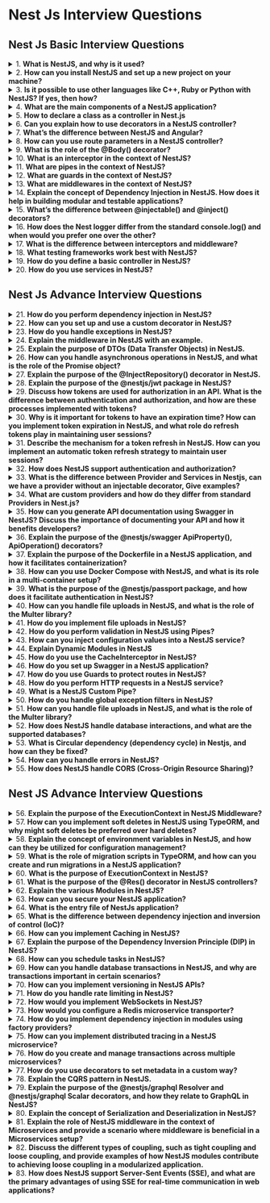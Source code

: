 # Nest Js Interview Questions

## Nest Js Basic Interview Questions

<details>
<summary>
1.  <b> What is NestJS, and why is it used? </b>
</summary>

- **NestJS** is a Node.js framework for building scalable and maintainable server-side applications.
- It uses TypeScript by default and leverages Express.js or Fastify under the hood.
- Its modular structure and dependency injection system make it ideal for creating APIs and microservices.
</details>

<details>
<summary>
2.  <b> How can you install NestJS and set up a new project on your machine? </b>
</summary>

To install NestJS on your machine, you need to have Node.js and npm (Node Package Manager) installed. Once you have those, you can install the NestJS CLI (Command Line Interface) globally on your machine using the following command:

```jsx harmony
  $ npm i -g @nestjs/cli
```

This command installs the NestJS CLI globally, which allows you to use the nest command from anywhere on your machine. With the NestJS CLI, you can create new projects using

```jsx harmony
  $ nest new project-name
```

and after creating a project you can generate NestJS modules, services, etc.

```jsx harmony
 $ nest generate module users
```

running

```jsx harmony
  $ nest g resource users
```

will several files that work together to handle CRUD (Create, Read, Update, Delete) operations for a particular entity, in this case, "users". It will generate: A controller for handling HTTP requests (e.g., users.controller.ts)

A `service` for business logic (e.g., users.service.ts)

A `module` to encapsulate the resource (e.g., users.module.ts)

If you choose to generate a REST API, it will also generate DTO (Data Transfer Object) classes for handling input data (e.g., `create-user.dto.ts, update-user.dto.ts`) If you choose to generate a GraphQL API, it will also generate a resolver (e.g.,` users.resolver.ts`)

</details>

<details>
<summary>
3.  <b> Is it possible to use other languages like C++, Ruby or Python with NestJS? If yes, then how? </b>
</summary>

- Yes, it is possible to use other languages with NestJS. NestJS is language agnostic, meaning that it can work with any language that can compile to JavaScript.
- As for Python, Ruby, or other languages, they can't be used directly with NestJS because NestJS relies on the Node.js runtime, which executes JavaScript. As for Python, Ruby, or other languages, they can't be used directly with NestJS because NestJS relies on the Node.js runtime, which executes JavaScript.
- However, you can certainly build separate services in Python, Ruby, or any other language, and have them communicate with your NestJS application via HTTP, gRPC, or any other communication protocol. This is a common pattern in microservices architecture.
</details>

<details>
<summary>
4.  <b> What are the main components of a NestJS application? </b>
</summary>

**The main contents of the nestjs application inlcude:**

1. **Modules**: Modules are a way of organizing related components into a single block. They provide a way to structure your application.
2. **Controllers**: Controllers are responsible for handling incoming `requests` and returning `responses` to the client.Controllers organize routes and handle HTTP requests that come to those routes.
3. **Services**: services are responsible for business logic and interacting with data sources. They can be injected into controllers or other services, promoting code reusability and separation of concerns.

</details>

<details>
<summary>
5.  <b>How to declare a class as a controller in Nest.js </b>
</summary>

In Nest.js we can declare a class as a controller by using the @Controller() decorator. Here is a basic example.

```jsx harmony
import { Controller, Get } from "@nestjs/common";

@Controller("example")
class ExampleController {
  @Get()
  getHello(): string {
    return "Hello world!";
  }
}
```

In this example the `ExampleController` is a controller class. **@Controller('example')** decorator tells Nest.js that this class is a controller that should handle requests to the `example` route. The **@Get()** decorator on the `getHello` method indicates that this method should handle HTTP GET requests.

</details>

<details>
<summary>
6.  <b>  Can you explain how to use decorators in a NestJS controller?</b>
</summary>

- `decorators` are special functions that are prefixed with an @ symbol and can be attached to classes, methods, or properties. They are used to add metadata, methods, properties, or observe the behavior of the classes, methods, or properties they are attached to.
- NestJS provides several built-in decorators, and you can also create custom decorators.

**examples of built-in decorators in NestJS:**

1. **Class decorators**: like `@Controller()`, `@Module()`, `@Injectable()`, etc. These are used to annotate classes.
2. **Method decorators**: like `@Get()`, `@Post()`, `@Put()`, etc. These are used to annotate methods within controller classes to handle specific routes.
3. **Parameter decorators**: like `@Req()`, `@Res()`, `@Body()`, etc. These are used to annotate parameters within route handling methods.
4. **Property decorators** like `@Inject()`. These are used to annotate properties within classes.
5. Custom decorators. You can create your own decorators to handle common tasks across your application.

For example, below is how `method decorators` are used to handle GET, POST, PUT, DELETE requests respectively.

```jsx harmony
import {
  Controller,
  Get,
  Param,
  Body,
  Post,
  Patch,
  Delete,
} from "@nestjs/common";

@Controller("cats")
export class CatsController {
  @Get()
  findAll(): string {
    return "This action returns all cats";
  }

  @Get(":id")
  findOne(@Param("id") id: number): string {
    return `This action returns a cat with the provided id`;
  }

  @Post()
  create(@Body() body: any): string {
    return `This action returns the body of the cat`;
  }

  @Patch("id")
  update(@Param("id") id: number, @Body() body: any): string {
    return `This action updates the body of the cat`;
  }

  @Delete("id")
  remove(@Param("id") id: number): string {
    return `This action removes a cat`;
  }
}
```

</details>

<details>
<summary>
7.  <b> What’s the difference between NestJS and Angular? </b>
</summary>

**Angular** is a framework for building client-side applications and It provides a way to organize your frontend code using components, modules, services, etc.

while **NestJS** is a framework for building server-side applications. NestJS is built on top of TypeScript and Express, and it aims to provide a more robust and scalable architecture for enterprise-level applications. However It's heavily inspired by Angular and shares similar concepts like modules, decorators, and dependency injection.

</details>

<details>
<summary>
8.  <b> How can you use route parameters in a NestJS controller? </b>
</summary>

Route parameters in a NestJS controller can be accessed using the @Param() decorator in the controller methods.

```jsx harmony

    @Patch('id')
    update(@Param('id') id: number, @Body() body: any ): string {
       return `This action updates the body of the cat`;
    }
```

</details>

<details>
<summary>
9.  <b> What is the role of the @Body() decorator? </b>
</summary>

The `@Body()` decorator in NestJS is used to extract the entire body of the incoming HTTP request. It's commonly used in methods that handle POST and PUT requests where data is sent in the body of the request.

For example, if you have a method in your controller to create a new user, you might use the `@Body()` decorator to get the user data from the request:

```jsx harmony
 @Post()
 create(@Body() createUserDto: CreateUserDto) {
  return this.usersService.create(createUserDto);
 }
```

In this example, createUserDto is an object that contains the data sent in the request body. The @Body() decorator automatically parses the JSON request body and assigns it to the createUserDto parameter.

</details>

<details>
<summary>
10.  <b> What is an interceptor in the context of NestJS? </b>
</summary>

- An `interceptor` is a class annotated with the `@Injectable()` decorator and implements the `NestInterceptor interface`.
- An Interceptor is function that can be used to intercept incoming requests to a NestJS application and perform some sort of manipulation before the request is handled by the route handler. This can be useful for things like logging, authentication and so on.
- An Interceptor has a set of useful capabilities which are inspired by the `Aspect Oriented Programming (AOP) technique`.

Aspect Oriented Programming is a `programming paradigm` that aims to increase `modularity` by allowing the separation of cross-cutting concern.

**Interceptors make it possible to:**

**Binding extra logic before / after method execution**: An Interceptor can execute logic before and after a method is executed. This can be useful for tasks like logging, transforming the result of a method, or handling errors.

**Transforming the result returned from a function**: An Interceptor can transform the response returned from a method. For example, you could use an interceptor to transform all responses to have a specific format.

**Handling errors**: An Interceptor can also handle errors thrown within your application. This can be useful for logging or transforming errors before they're sent to the client. Here is an example of an interceptor that logs the user interactions as shown in the Nestjs document

```jsx harmony
import {
  Injectable,
  NestInterceptor,
  ExecutionContext,
  CallHandler,
} from "@nestjs/common";
import { Observable } from "rxjs";
import { tap } from "rxjs/operators";

@Injectable()
export class LoggingInterceptor implements NestInterceptor {
  intercept(context: ExecutionContext, next: CallHandler): Observable<any> {
    console.log("Before...");

    const now = Date.now();
    return next
      .handle()
      .pipe(tap(() => console.log(`After... ${Date.now() - now}ms`)));
  }
}
```

</details>

<details>
<summary>
11.  <b> What are pipes in the context of NestJS? </b>
</summary>

- Pipes are a feature of NestJS that allows for validation or transformation of data before it is passed to a route handler and can either return the arguments as is, modify them, or throw an exception. A pipe is a class annotated with the `@Injectable()` decorator, which implements the `PipeTransform interface`
- **Validation**: This is the most common use case for pipes. They can be used to validate incoming data to ensure it matches a certain data schema. If the data is invalid, the pipe can throw an exception to prevent the route handler from being executed.
- **Transformation**: Pipes can transform incoming data into a desired format. For example, you might want to automatically convert incoming strings to numbers, or convert an entity's ID into the entity itself. Here's an example of a simple pipe that validates and transforms an incoming string into a number:

```jsx harmony
import {
  PipeTransform,
  Injectable,
  ArgumentMetadata,
  BadRequestException,
} from "@nestjs/common";

@Injectable()
export class ParseIntPipe implements PipeTransform<string, number> {
  transform(value: string, metadata: ArgumentMetadata): number {
    const val = parseInt(value, 10);
    if (isNaN(val)) {
      throw new BadRequestException("Validation failed");
    }
    return val;
  }
}
```

This **ParseIntPipe** is therefore used in this way

```jsx harmony

  @Get()
  async findOne(@Query('id', ParseIntPipe) id: number) {
    return this.usersService.findOne(id);
  }


```

Nest comes with nine pipes available out-of-the-box: **ParseIntPipe**: This pipe transforms an incoming string into an integer. If the string cannot be parsed into an integer, it throws an exception. As shown above.

1. **ValidationPipe**: This pipe validates that the incoming request body matches a specific DTO (Data Transfer Object). If the data is invalid, it throws an exception.

2. **ParseFloatPipe**: Similar to ParseIntPipe, but transforms an incoming string into a float.

3. **ParseBoolPipe**: This pipe transforms an incoming string into a boolean. It accepts 'true' and 'false' as valid boolean strings.

4. **ParseArrayPipe**: This pipe transforms a comma-separated string into an array. It can also validate the items in the array if you provide a validation schema.

5. **ParseUUIDPipe**: This pipe validates that an incoming string is a valid UUID. If the string is not a valid UUID, it throws an exception.

6. **ParseEnumPipe**: This pipe validates that an incoming string is a valid value of a specific TypeScript enum.

7. **DefaultValuePipe**: This pipe provides a default value if the incoming value is undefined or null.

8. **ParseFilePipe**: This pipe is used to handle file uploads or parse file data in some way.

</details>

<details>
<summary>
12.  <b> What are guards in the context of NestJS?</b>
</summary>

Guards are functions that have a single responsibility. They determine whether a given request will be handled by the route handler or not, depending on certain conditions (like permissions, roles, ACLs, etc.) present at run-time. For example, you might use a guard to check if a user is logged in before allowing them to access a route.

A `guard` is a class annotated with the `@Injectable()` decorator, which implements the `CanActivate` interface. This interface should return a boolean or a Promise that resolves to a boolean. If it returns true, the request proceeds to the route handler. If it returns false, the request is denied and the route handler is not executed. Here's an example of a basic guard:

```jsx harmony
import { Injectable, CanActivate, ExecutionContext } from "@nestjs/common";

@Injectable()
export class AuthGuard implements CanActivate {
  canActivate(context: ExecutionContext): boolean | Promise<boolean> {
    const request = context.switchToHttp().getRequest();
    // Add your authentication logic here
    // For example, check if a valid JWT token exists in the request headers
    return true; // or false if the request should be denied
  }
}
```

In this example, AuthGuard allows all requests to proceed. In a real application, you would add your authentication logic in the canActivate method.

</details>

<details>
<summary>
13.  <b>What are middlewares in the context of NestJS? </b>
</summary>

Middleware is a function which is called before the route handler. Middleware functions have access to the `request` and `response` objects, and the `next()` middleware function in the application’s request-response cycle.

The next middleware function is commonly denoted by a variable named `next`. Middlewares can be used for a variety of purposes, such as logging, authentication, and authorization. These functions are used to execute any code, make changes to the request and the response objects, end the request-response cycle, or call the next middleware function in the stack.

**Middlewares can perform the following tasks:**

1. Execute any code.
2. Make changes to the request and the response objects.
3. End the request-response cycle.
4. Call the next middleware function in the stack. If the current middleware function does not end the request-response cycle, it must call next() to pass control to the next middleware function. Otherwise, the request will be left hanging. On how to create a middleware check the Nestjs Documentation
</details>

<details>
<summary>
14.  <b>Explain the concept of Dependency Injection in NestJS. How does it help in building modular and testable applications?</b>
</summary>

Dependency Injection (DI) is a design pattern in which a class receives its dependencies from external sources rather than creating them itself. This pattern is fundamental to the way NestJS is designed. dependency injection involves letting the framework manage the creation and injection of dependencies into the components (controllers, services, and more) as needed.

This is achieved through decorators, providers, and the NestJS IoC (Inversion of Control) container Here is an example:

```jsx harmony
import { Injectable } from "@nestjs/common";

@Injectable()
export class AppService {
  getHello(): string {
    return "Hello World!";
  }
}
```

```jsx harmony


  import { Controller, Get } from '@nestjs/common';
  import { AppService } from './app.service';

  @Controller()
  export class AppController {
    constructor(private appService: AppService) {}

      @Get()
       getHello(): string {
        return this.appService.getHello();
      }
  }

```

In this example, AppService is a provider that is injected into AppController through the constructor. When AppController is created, NestJS automatically creates an instance of AppService and passes it to the constructor.

DI enables us build modular and testable applications in several ways:

**Modularity**: By injecting dependencies, you can easily swap out one implementation for another. This is useful when you want to change the behavior of parts of your application without changing the classes that use them.

**Testability**: DI makes it easy to unit test your classes, as you can inject mock versions of dependencies for testing purposes.

**Separation of Concerns**: Each class focuses on its own behavior, delegating the behavior of its dependencies to the classes that implement those dependencies. This leads to cleaner, more readable code

</details>

<details>
<summary>
15.  <b> What’s the difference between @injectable() and @inject() decorators? </b>
</summary>

**@Injectable()**: This decorator marks a class as a provider that can be managed by the NestJS dependency injection system. It means that NestJS will create an instance of this class and can inject it where it's needed.

It's typically used on services, which can then be injected into controllers or other services.

```jsx harmony
@Injectable()
export class CatsService {
  // ...
}
```

**@Inject()**:This decorator is used inside a class to inject a dependency. It's used in the constructor of a class to specify a dependency that should be injected.

If you're injecting a class provider, you don't need to use @Inject() because TypeScript's reflection system can infer the type. But if you're injecting a non-class provider (like a value or a factory), or if you're working in JavaScript, you need to use @Inject() to tell NestJS what to inject.

```jsx harmony
  export class CatsController {
    constructor(@Inject('CatsService') private catsService: CatsService) {}
  }

```

</details>

<details>
<summary>
16.  <b>  How does the Nest logger differ from the standard console.log() and when would you prefer one over the other?</b>
</summary>

The `NestJS Logger` provides additional features compared to `console.log()`. It includes context information, supports log levels such as (`log, fatal, error,warn, debug`, and `verbose`), and can be customized.

Use `console.log()` for quick debugging or simple logging needs.

Use NestJS Logger when you need more control over your logs, such as in larger or production applications. It helps in filtering logs based on levels and provides context, making it easier to trace the source of the log.

On how the Nest logger is implemented checkout Nestjs Documentation

</details>

<details>
<summary>
17.  <b> What is the difference between interceptors and middleware? </b>
</summary>

In NestJS, both **interceptors** and **middleware** can be used to add extra logic before or after HTTP requests. However, they have some key differences:

**Interceptors**: have a more comprehensive scope than middleware. They can be used with both HTTP requests and other types of transport like WebSockets and microservices.

Interceptors can also manipulate the response sent back to the client, for example by transforming the response object, adding extra headers, or changing the status code. They can also be used to implement performance tracking, logging, caching, etc.

**Middleware**: in NestJS is similar to Express middleware. It's specific to the HTTP request-response cycle and can't be used with other types of transport. Middleware functions have access to the request and response objects, and they can end the request-response cycle or call the next middleware function in the stack.

They are useful for tasks like logging, error handling, or validating request data.

In general, if you're working with HTTP requests and you need to add logic that doesn't modify the response sent to the client, middleware can be a good choice. If you need to add logic that applies to other types of transport such as WebSockets and microservices, or if you need to modify the response, use an interceptor.

</details>

<details>
<summary>
18.  <b> What testing frameworks work best with NestJS?</b>
</summary>

NestJS is a Node.js framework, so any testing framework that works with Node.js will work with NestJS. Some popular options include `Jest`, `Mocha`, and `Jasmine`. NestJS is built with testing in mind and it comes with its own testing module called `@nestjs/testing`. This module provides utilities for testing, such as a testing module and HTTP testing utilities.

</details>

<details>
<summary>
19.  <b>How do you define a basic controller in NestJS? </b>
</summary>

A controller handles incoming requests and responses. Here’s an example:

```jsx harmony
import { Controller, Get } from "@nestjs/common";

@Controller("users")
export class UserController {
  @Get()
  findAll() {
    return "This action returns all users";
  }
}
```

</details>

<details>
<summary>
20.  <b> How do you use services in NestJS?</b>
</summary>

Services are used to handle business logic and are injected into controllers

```jsx harmony
import { Injectable } from "@nestjs/common";

@Injectable()
export class UserService {
  getUsers() {
    return [{ name: "John Doe", age: 30 }];
  }
}
```

</details>

## Nest Js Advance Interview Questions

<details>
<summary>
21.  <b> How do you perform dependency injection in NestJS?</b>
</summary>

Dependency injection is achieved using the `@Injectable()` decorator. Inject services in controllers by adding them to the constructor.

```jsx harmony

import { Controller, Get } from '@nestjs/common';
import { UserService } from './user.service';

@Controller('users')
export class UserController {
  constructor(private readonly userService: UserService) {}

  @Get()
  getAllUsers() {
    return this.userService.getUsers();
  }
}

```

</details>

<details>
<summary>
22.  <b>How can you set up and use a custom decorator in NestJS? </b>
</summary>

Custom decorators are helpful to simplify code. Here’s an example of a custom decorator that retrieves the user from the request.

```jsx harmony
import { createParamDecorator, ExecutionContext } from '@nestjs/common';

export const GetUser = createParamDecorator(
  (data: unknown, ctx: ExecutionContext) => {
    const request = ctx.switchToHttp().getRequest();
    return request.user;
  },
);

// Usage in a controller
@Get()
getProfile(@GetUser() user) {
  return user;
}

```

</details>

<details>
<summary>
23.  <b> How do you handle exceptions in NestJS?</b>
</summary>

Use the `@Catch()` decorator to create a custom exception filter

```jsx harmony
import {
  ExceptionFilter,
  Catch,
  ArgumentsHost,
  HttpException,
} from "@nestjs/common";

@Catch(HttpException)
export class HttpErrorFilter implements ExceptionFilter {
  catch(exception: HttpException, host: ArgumentsHost) {
    const ctx = host.switchToHttp();
    const response = ctx.getResponse();
    const status = exception.getStatus();

    response.status(status).json({
      statusCode: status,
      message: exception.message,
    });
  }
}
```

</details>

<details>
<summary>
24.  <b> Explain the middleware in NestJS with an example.</b>
</summary>

Middleware functions are called before the route handlers. Here’s an example of a logging middleware.

```jsx harmony
import { Injectable, NestMiddleware } from "@nestjs/common";
import { Request, Response, NextFunction } from "express";

@Injectable()
export class LoggerMiddleware implements NestMiddleware {
  use(req: Request, res: Response, next: NextFunction) {
    console.log(`Request...`);
    next();
  }
}
```

</details>

<details>
<summary>
25.  <b> Explain the purpose of DTOs (Data Transfer Objects) in NestJS. </b>
</summary>

DTOs are used to define the structure of data exchanged between different layers of an application. They define the shape of data for a specific operation, such as creating, updating, or returning data.

DTOs serve several purposes which include:

1. **Validation**: With the `class-validator` package, you can add validation rules to the fields in your DTOs. NestJS can automatically validate incoming requests against these rules and return an error if the request is invalid.
2. **Documentation**: DTOs provide a clear model of what the data should look like. This can be helpful for other developers, and for tools like Swagger to automatically generate API documentation.
3. **Type Safety**: DTOs provide type safety in TypeScript, which can help catch errors at compile time.

```jsx harmony
import { IsString, IsInt } from "class-validator";

export class CreateCatDto {
  @IsString()
  name: string;

  @IsInt()
  age: number;

  @IsString()
  breed: string;
}
```

In the above example, CreateCatDto is a DTO that represents the data needed to create a cat. It expects a name and breed of type string, and an age of type number. The @IsString() and @IsInt() decorators are used to apply validation rules.

</details>

<details>
<summary>
26.  <b>How can you handle asynchronous operations in NestJS, and what is the role of the Promise object? </b>
</summary>

NestJS supports asynchronous operations through the use of the `async` and `await` keywords. When a function returns a Promise, it can be awaited, allowing non-blocking execution. The Promise object represents a value that may be available now, or in the future, or never.

```jsx harmony
import { Injectable } from "@nestjs/common";

@Injectable()
export class AppService {
  async getHello(): Promise<string> {
    const result = await someAsyncOperation();
    return `Hello ${result}`;
  }
}
```

In this example, `getHello()` is an asynchronous method that returns a Promise. The await keyword is used to pause the execution of the function until someAsyncOperation() completes and the Promise is resolved.

Promises are useful for handling single asynchronous operations. If you need to handle a stream of asynchronous values, you might want to use Observables instead, which are provided by the RxJS library and are also integrated into NestJS.

</details>

<details>
<summary>
27.  <b>Explain the purpose of the @InjectRepository() decorator in NestJS. </b>
</summary>

The @InjectRepository() decorator in NestJS is used to inject a repository instance into a service or controller. It is commonly used with TypeORM for database interaction, allowing the injection of repositories for specific entities.

A repository in TypeORM is a way to manage entities: it provides methods to insert, update, remove, and load entities. By injecting a repository, you can use these methods in your service or controller.

Here is an example:

```jsx harmony
  import { Injectable } from '@nestjs/common';
  import { InjectRepository } from '@nestjs/typeorm';
  import { Repository } from 'typeorm';
  import { User } from './user.entity';

  @Injectable()
  export class UserService {
    constructor(
      @InjectRepository(User)
      private usersRepository: Repository<User>,
    ) {}

    findAll(): Promise<User[]> {
      return this.usersRepository.find();
    }
  }
```

In the above example @InjectRepository(User) is used to inject a repository for the User entity. This repository is then used in the findAll method to load all users.

</details>

<details>
<summary>
28.  <b> Explain the purpose of the @nestjs/jwt package in NestJS?</b>
</summary>

The `@nestjs/jwt` package is a NestJS module that provides functionality around JSON Web Tokens (JWTs). JWTs are a popular method for handling authentication and authorization in web applications.

It includes decorators like `@AuthGuard('jwt')` to protect routes with JWT-based authentication and supports the generation and verification of JWTs.

Here are some of the things you can do with the @nestjs/jwt package:

`Generate JWTs`: You can create a new JWT with specific payloads and sign it with a secret key.

`Verify JWTs`: You can verify a received JWT to ensure it's valid and hasn't been tampered with.

`Decode JWTs`: You can decode a JWT to access the payload information.

The `@nestjs/jwt` package is often used in combination with the `@nestjs/passport package`, which provides a way to handle authentication in a flexible, modular way. Together, these packages can be used to implement JWT authentication strategy.

</details>

<details>
<summary>
29.  <b> Discuss how tokens are used for authorization in an API. What is the difference between authentication and authorization, and how are these processes implemented with tokens? </b>
</summary>

Tokens, such as JWTs (JSON Web Tokens), are used for authorization in APIs to ensure that a user has permission to access certain resources or perform certain actions.

**Authentication** is the process of verifying the identity of a user. When a user logs in with their credentials, the server verifies these credentials and if they are valid, the server generates a token. This token often contains information about the user and is sent back to the client.

**Authorization** on the other hand, is the process of verifying what a user has access to. Once a user is authenticated and their token is sent with each request, the server can verify the token and check if the user has the necessary permissions to perform the requested action.

**Here's a basic process:**

1. User sends their credentials (like username and password) to the server.
2. Server verifies the credentials. If they're valid, the server generates a token and sends it back to the client.
3. In subsequent requests, the client sends this token in the header of the request.
4. The server verifies the token and checks the user's permissions. If the user has the necessary permissions, the server processes the request.

In this way, tokens serve as proof of authentication and can carry information about user's permissions for authorization. They provide a stateless, scalable solution for securing APIs.

</details>

<details>
<summary>
30.  <b> Why is it important for tokens to have an expiration time? How can you implement token expiration in NestJS, and what role do refresh tokens play in maintaining user sessions?</b>
</summary>

Tokens having an expiration time is important for security reasons. If a token is stolen or leaked, it can be used to gain unauthorized access to the system. By setting an expiration time, you limit the time window in which a stolen token can be used.

In NestJS, you can set the expiration time of a JWT when you sign it using the JwtService. Here's an example:

```jsx harmony
this.jwtService.sign(payload, { expiresIn: "60s" });
```

In this example, the token will expire 60 seconds after it's issued.

However, having tokens expire can be inconvenient for the user, as they would have to log in again every time their token expires. This is where `refresh tokens` come in.

</details>

<details>
<summary>
31.  <b> Describe the mechanism for a token refresh in NestJS. How can you implement an automatic token refresh strategy to maintain user sessions? </b>
</summary>

In NestJS, a `token refresh strategy` involves issuing a refresh token when a user logs in.

A refresh token is a special kind of token that can be used to obtain a new access token when the current one expires. When the user logs in, along with the access token, a refresh token is also generated and sent to the client.

When the access token expires, the client sends the refresh token to the server, the server verifies the refresh token and issues a new access token.

This allows the user to stay authenticated without having to log in again, while still limiting the potential damage of a stolen access token.

Refresh tokens usually have a longer expiration time than access tokens, and they can be revoked by the server if needed, for example, in case of a logout.

**Here is how you can implement a token refresh strategy:**

1. **Issue a Refresh Token**: When a user logs in, along with the access token, issue a refresh token. This can be done similarly to how you issue an access token, but typically with a longer expiration time.

2. **Store the Refresh Token**: Store the refresh token in your database associated with the user. This allows you to invalidate the refresh token when necessary, such as when the user logs out.

3. **Create a Refresh Endpoint**: Create an endpoint in your application that accepts a refresh token and returns a new access token. In this endpoint, you should verify the refresh token, check that it hasn't been invalidated, and then issue a new access token.

4. **Use the Refresh Token**: On the client side, when you receive a 401 Unauthorized response, it means the access token has expired. In this case, send a request to the refresh endpoint with the refresh token to get a new access token. Replace the old access token with the new one in your client's storage.
</details>

<details>
<summary>
32.  <b>How does NestJS support authentication and authorization? </b>
</summary>
Nest supports authentication and authorization through various ways:

1. **Passport.js Integration**: NestJS integrates smoothly with Passport.js, a popular authentication middleware for Node.js. Passport supports a variety of authentication strategies, such as OAuth, JWT, and local (username and password).

2. **JWT Module**: NestJS provides a JWT module (@nestjs/jwt) for generating and validating JSON Web Tokens, which are commonly used for stateless, server-side authentication.

3. **Guards**: In NestJS, guards are classes that control whether a given request is allowed to proceed to the route handler. They're often used to implement authorization checks.

4. **Decorators**: Custom decorators can be used to provide metadata about routes, such as required roles for accessing a route.

5. **Interceptors**: Interceptors can be used to bind user data to the request based on the provided token.

```jsx harmony
  import { Controller, UseGuards, Post, Request } from '@nestjs/common';
  import { AuthService } from './auth/auth.service';
  import { LocalAuthGuard } from './auth/local-auth.guard';

  @Controller('auth')
  export class AuthController {
    constructor(private authService: AuthService) {}

    @UseGuards(LocalAuthGuard)
    @Post('login')
    async login(@Request() req) {
      return this.authService.login(req.user);
    }
  }
```

In this example, the LocalAuthGuard is a custom guard that uses Passport's local strategy to validate the user's username and password. The login() method then generates a JWT for the authenticated user using the AuthService.

</details>

<details>
<summary>
33.  <b>  What is the difference between Provider and Services in Nestjs, can we have a provider without an injectable decorator, Give examples?</b>
</summary>

A **provider** is a more general concept, while a **service** is a specific type of provider. Providers are a fundamental concept in NestJS system of dependency injection. They can be used to inject not only services, but also values, factories, and more.

A `service` is a class annotated with `@Injectable()` decorator, typically used to handle complex business logic or to provide access to shared data. Here's an example:

```jsx harmony
import { Injectable } from "@nestjs/common";

@Injectable()
export class CatsService {
  // ...
}
```

However, a provider doesn't necessarily need to be a service. It can be any value that should be available for injection. For example, you can provide a simple string:

```jsx harmony


    {
      provide: 'HelloMessage',
      useValue: 'Hello, World!',
    }

```

In this case, `HelloMessage` is a token that can be used to inject the string `Hello, World!`.

While services are typically decorated with `@Injectable()`, other types of providers don't need this decorator. The `@Injectable()` decorator is needed when a class has its own dependencies that need to be injected. If the provider doesn't have any dependencies, like in the string example above, you don't need @Injectable().

</details>

<details>
<summary>
34.  <b>What are custom providers and how do they differ from standard Providers in Nest.js? </b>
</summary>

`Providers` are essential in NestJS as they form the backbone of the dependency injection system. Their primary role is to create and manage instances of classes that can be injected into different components, promoting modularity and testability. By using providers, NestJS ensures a robust and organized approach to handling dependencies.

A standard provider in NestJS is typically a class decorated with `@Injectable()`. This class can have dependencies, which are injected through the constructor.

**Here's an example:**

```jsx harmony
   import { Injectable } from '@nestjs/common';

   @Injectable()
   export class CatsService {
     constructor(private readonly catsRepository: CatsRepository) {}
   }
```

In this case, CatsService is a standard provider that can be injected into other classes, and it has a dependency on CatsRepository. But not all providers are services.

A custom provider is a more flexible way to provide values for injection,it can also be a simple value or a factory function. And these types of providers don't need the @Injectable() decorator. For example, you can have a provider that always provides the number 42:

```jsx harmony

 {
   provide: 'MagicNumber',
   useValue: 42,
 }

```

In this case, `MagicNumber` is a token that you can use to get the number `42`.

`Custom providers` are a way to create providers that aren't just services. They can be values, factory functions, or async factory functions. They give you more flexibility in how you create the things that your app needs.

</details>

<details>
<summary>
35.  <b> How can you generate API documentation using Swagger in NestJS? Discuss the importance of documenting your API and how it benefits developers? </b>
</summary>

Generating API documentation in NestJS can be done using the `@nestjs/swagger` package. This package provides decorators and a `SwaggerModule` to easily create Swagger documentation.

**Here is a basic setup:**

1. Start by installing the required dependency.
2. `npm install --save @nestjs/swagger`

```jsx harmony
import { NestFactory } from "@nestjs/core";
import { SwaggerModule, DocumentBuilder } from "@nestjs/swagger";
import { AppModule } from "./app.module";

async function bootstrap() {
  const app = await NestFactory.create(AppModule);

  const config = new DocumentBuilder()
    .setTitle("Cats example")
    .setDescription("The cats API description")
    .setVersion("1.0")
    .addTag("cats")
    .build();
  const document = SwaggerModule.createDocument(app, config);
  SwaggerModule.setup("api", app, document);

  await app.listen(3000);
}
bootstrap();
```

In the above example, `SwaggerModule.createDocument(app, config)` generates the Swagger JSON. `SwaggerModule.setup('api', app, document)` serves the Swagger UI at the specified path ('api' in this case).

**Documenting your API is important for several reasons:**

1. **Ease of Use**: It helps other developers understand how to use your API. They can see the available endpoints, the expected request format, and the response format.

2. **Testing**: Tools like Swagger UI allow developers to test the API directly from the browser.

3. **Maintenance**: It helps maintain the API. When changes are made, the documentation serves as a reference to ensure the API's behavior remains consistent.

4. **Onboarding**: It speeds up the process of onboarding new developers. They can quickly understand the API's functionality without needing to dig into the codebase.

</details>

<details>
<summary>
36.  <b>Explain the purpose of the @nestjs/swagger ApiProperty(), ApiOperation() decorators? </b>
</summary>

The `@nestjs/swagger` package provides several decorators to help with creating Swagger documentation for your API. Two of these decorators are `@ApiProperty()` and `@ApiOperation()`.

1. **@ApiProperty()**: This decorator is used within DTO (Data Transfer Object) classes to provide metadata for properties. This metadata is used to generate the Swagger documentation for the model that the API expects in the request body or returns in the response.

```jsx harmony
import { ApiProperty } from "@nestjs/swagger";

export class CreateUserDto {
  @ApiProperty({
    description: "The id of the user.",
    minimum: 1,
    example: 42,
  })
  id: number;

  @ApiProperty({ description: "The name of the user.", example: "Thomas" })
  username: string;
}
```

The **@ApiProperty** is used to indicate that id and name are properties of the CreateUserDto

2. **@ApiOperation()**: This decorator is used within controller methods to provide metadata for operations (API endpoints). This metadata is used to generate the Swagger documentation for the operation. It allows developers to provide additional information such as operation summary, description, and custom tags, enhancing the generated Swagger documentation.

Below is an example:

```jsx harmony
import { ApiOperation } from "@nestjs/swagger";

@Controller("users")
export class UsersController {
  @Post()
  @ApiOperation({ summary: "Create user" })
  create(@Body() createUserDto: CreateUserDto) {
    // ...
  }
}
```

**@ApiOperation()** is used to provide a summary for the create operation. This summary will be displayed in the Swagger UI.

There are more decorators that are used to display error messages to the user such as `@ApiNotFoundResponse`,`@ApiBadRequestResponse`, `@ApiInternalServerErrorResponse` and many more. While decorators that display success messages include `@ApiOkResponse`, `@ApiCreatedResponse` etc.

</details>

<details>
<summary>
37.  <b> Explain the purpose of the Dockerfile in a NestJS application, and how it facilitates containerization? </b>
</summary>

A **Dockerfile** is a text document that contains all the commands a user could call on the command line to assemble an image. In the context of a NestJS application, a Dockerfile is used to create a Docker image of the application.

A **Docker image** is a lightweight, standalone, executable package of software that includes everything needed to run an application. It includes code, runtime, system tools, system libraries, and settings.

This image can be run consistently on any machine that has Docker installed, regardless of the underlying operating system.

**Here is an example of a Dockerfile for Nest application:**

```jsx harmony
   // Start from a base image
   FROM node:14-alpine // or node:latest to use the latest version of node

   // Set the working directory
   WORKDIR /usr/src/app

   //Install dependencies
   COPY package*.json ./
   RUN npm install

   // Copy source code
   COPY . .

   // Expose the application on port 3000
   EXPOSE 3000

   // Start the application
   CMD ["npm", "run", "start"]
```

**This Dockerfile does the following:**

Starts from a base image with Node.js installed (node:14-alpine).

Sets the working directory in the container to /usr/src/app.

Copies package.json and package-lock.json (if available) to the working directory.

Installs the dependencies using npm install.

Copies the rest of the source code to the working directory.

Exposes port 3000, which the application uses.

Defines the command to start the application (npm run start).

Note: The benefit of this is that it encloses the application and its environment into a single runnable entity `(a container)`. This ensures that the application runs the same way, regardless of where it's deployed, providing consistency and reliability across different deployment environments.

</details>

<details>
<summary>
38.  <b> How can you use Docker Compose with NestJS, and what is its role in a multi-container setup? </b>
</summary>

**Docker Compose** Docker Compose is a tool for defining and running multi-container applications. Compose simplifies the control of your entire application stack, making it easy to manage services, networks, and volumes in a single, comprehensible YAML configuration file. Then, with a single command, you create and start all the services from your configuration file.

Here's a basic example of a `docker-compose.yml` file for a NestJS application with a PostgreSQL database:

```jsx harmony
 version: '3'
  services:
    app:
      build: .
      ports:
        - 3000:3000
      depends_on:
        - db
    db:
      image: postgres:13-alpine
      environment:
        POSTGRES_USER: user
        POSTGRES_PASSWORD: password
        POSTGRES_DB: dbname
```

In this example, there are two services: `app` and `db`. The app service is built using the Dockerfile in the current directory, and it exposes port 3000. The db service uses the `postgres:13-alpine` image and sets some environment variables to configure the database.

The depends_on option is used to express dependency between services, which has two effects:

`db` will be started before `app`. Docker Compose will wait until db is "ready" before starting app. To start the application with Docker Compose, you would use the command `docker-compose up`.

The benefit of using Docker Compose is that it simplifies the management of multi-container applications. You can start, stop, and rebuild services with a single command, and it ensures that your application's services are started in the correct order.

</details>

<details>
<summary>
39.  <b> What is the purpose of the @nestjs/passport package, and how does it facilitate authentication in NestJS? </b>
</summary>

`@nestjs/passport` is a popular node.js authentication library. The main purpose is to facilitate authentication in a NestJS application. It does this by providing a way to implement different authentication strategies (like local, JWT, OAuth, etc.) in a consistent and modular way. It provides a set of tools that make it easier to implement authentication in a NestJS application using Passport.js.

Here is a basic example of how you might use `@nestjs/passport`

```jsx harmony
import { Injectable } from "@nestjs/common";
import { AuthGuard } from "@nestjs/passport";

@Injectable()
export class JwtAuthGuard extends AuthGuard("jwt") {}
```

</details>

<details>
<summary>
40.  <b> How can you handle file uploads in NestJS, and what is the role of the Multer library?</b>
</summary>

NestJS offers convenient ways to handle file uploads, and one common approach is using the multer middleware. Additionally, the framework provides the @UploadedFile decorator, which simplifies the process of accessing and processing uploaded files in NestJS controllers. These tools collectively offer a flexible and efficient solution for managing file uploads in NestJS applications.

By using the @UseInterceptors() decorator with FileInterceptor or FilesInterceptor, you can handle single or multiple file uploads in your application.

</details>

<details>
<summary>
41.  <b> How do you implement file uploads in NestJS? </b>
</summary>

Use the @nestjs/platform-express package and FileInterceptor decorator

```jsx harmony
import {
  Controller,
  Post,
  UploadedFile,
  UseInterceptors,
} from "@nestjs/common";
import { FileInterceptor } from "@nestjs/platform-express";

@Controller("upload")
export class UploadController {
  @Post("file")
  @UseInterceptors(FileInterceptor("file"))
  uploadFile(@UploadedFile() file: Express.Multer.File) {
    console.log(file);
  }
}
```

</details>

<details>
<summary>
42.  <b> How do you perform validation in NestJS using Pipes? </b>
</summary>

Use class-validator and class-transformer with `ValidationPipe`

```jsx harmony
import { IsString, IsInt, Min } from 'class-validator';

export class CreateUserDto {
  @IsString()
  name: string;

  @IsInt()
  @Min(1)
  age: number;
}

@Post()
create(@Body(new ValidationPipe()) createUserDto: CreateUserDto) {
  return this.userService.create(createUserDto);
}

```

</details>

<details>
<summary>
43.  <b> How can you inject configuration values into a NestJS service? </b>
</summary>

Use `@nestjs/config` to manage configurations

```jsx harmony
import { ConfigService } from '@nestjs/config';

@Injectable()
export class AppService {
  constructor(private configService: ConfigService) {}

  getDatabaseHost(): string {
    return this.configService.get<string>('DATABASE_HOST');
  }
}

```

</details>

<details>
<summary>
44.  <b>  Explain Dynamic Modules in NestJS</b>
</summary>

Dynamic modules allow customization of a module’s imports and providers at runtime.

```jsx harmony
import { Module, DynamicModule } from "@nestjs/common";

@Module({})
export class DynamicAppModule {
  static forRoot(apiKey: string): DynamicModule {
    return {
      module: DynamicAppModule,
      providers: [{ provide: "API_KEY", useValue: apiKey }],
      exports: ["API_KEY"],
    };
  }
}
```

</details>

<details>
<summary>
45.  <b>  How do you use the CacheInterceptor in NestJS?</b>
</summary>

The CacheInterceptor caches HTTP responses

```jsx harmony
import {
  CacheInterceptor,
  Controller,
  Get,
  UseInterceptors,
} from "@nestjs/common";

@Controller("data")
@UseInterceptors(CacheInterceptor)
export class DataController {
  @Get()
  getData() {
    return { data: "cached data" };
  }
}
```

</details>

<details>
<summary>
46.  <b> How do you set up Swagger in a NestJS application? </b>
</summary>

Swagger can be set up with @nestjs/swagger

```jsx harmony
import { SwaggerModule, DocumentBuilder } from "@nestjs/swagger";

const config = new DocumentBuilder()
  .setTitle("API")
  .setDescription("API description")
  .setVersion("1.0")
  .build();
const document = SwaggerModule.createDocument(app, config);
SwaggerModule.setup("api", app, document);
```

</details>

<details>
<summary>
47.  <b> How do you use Guards to protect routes in NestJS? </b>
</summary>

Implement guards using the @Injectable decorator and the CanActivate interface.

```jsx harmony
import { Injectable, CanActivate, ExecutionContext } from "@nestjs/common";

@Injectable()
export class AuthGuard implements CanActivate {
  canActivate(context: ExecutionContext): boolean {
    const request = context.switchToHttp().getRequest();
    return request.headers.authorization === "valid-token";
  }
}
```

</details>

<details>
<summary>
48.  <b> How do you perform HTTP requests in a NestJS service? </b>
</summary>

Use the HttpService from @nestjs/axios

```jsx harmony
import { Injectable, HttpService } from '@nestjs/common';

@Injectable()
export class ApiService {
  constructor(private httpService: HttpService) {}

  fetchData() {
    return this.httpService.get('https://api.example.com/data').toPromise();
  }
}

```

</details>

<details>
<summary>
49.  <b> What is a NestJS Custom Pipe? </b>
</summary>

Custom pipes transform or validate data before it’s handled by the route

```jsx harmony
import { PipeTransform, Injectable, ArgumentMetadata } from "@nestjs/common";

@Injectable()
export class ParseIntPipe implements PipeTransform<string, number> {
  transform(value: string, metadata: ArgumentMetadata): number {
    const val = parseInt(value, 10);
    if (isNaN(val)) {
      throw new BadRequestException("Validation failed");
    }
    return val;
  }
}
```

</details>

<details>
<summary>
50.  <b> How do you handle global exception filters in NestJS? </b>
</summary>

Use `app.useGlobalFilters()` to set up a global filter

```jsx harmony
import { NestFactory } from "@nestjs/core";
import { AppModule } from "./app.module";
import { HttpErrorFilter } from "./http-error.filter";

async function bootstrap() {
  const app = await NestFactory.create(AppModule);
  app.useGlobalFilters(new HttpErrorFilter());
  await app.listen(3000);
}
bootstrap();
```

</details>

<details>
<summary>
51.  <b> How can you handle file uploads in NestJS, and what is the role of the Multer library? </b>
</summary>

NestJS offers convenient ways to handle file uploads, and one common approach is using the `multer` middleware. Additionally, the framework provides the `@UploadedFile` decorator, which simplifies the process of accessing and processing uploaded files in NestJS controllers. These tools collectively offer a flexible and efficient solution for managing file uploads in NestJS applications.

By using the `@UseInterceptors()` decorator with FileInterceptor or FilesInterceptor, you can handle single or multiple file uploads in your application.

</details>

<details>
<summary>
52.  <b>How does NestJS handle database interactions, and what are the supported databases?</b>
</summary>

NestJS doesn't directly handle database interactions. Instead, it provides integration with several libraries that do, allowing you to choose the one that best fits your needs. Here are some of the most commonly used ones:

1. **TypeORM**: This is an Object-Relational Mapping (ORM) library that can be used with a wide variety of databases, including MySQL, PostgreSQL, MongoDB, SQLite, and more. It provides a high-level API for managing database records as JavaScript objects.

2. **Mongoose**: If you're working with MongoDB, Mongoose is a great choice. It provides a straight-forward, schema-based solution to model your application data and includes built-in type casting, validation, query building, and business logic hooks.

3. **Sequelize**: Sequelize is a promise-based Node.js ORM for Postgres, MySQL, MariaDB, SQLite, and Microsoft SQL Server. It supports the standard CRUD operations, transactions, migrations, and more.

4. **Prisma**: Prisma is an open-source database toolkit. It replaces traditional ORMs and can be used to build GraphQL servers, REST APIs, microservices & more.

On how each of these libraries is integrated in nestjs you can vist the Nest documentation

</details>

<details>
<summary>
53.  <b>What is Circular dependency (dependency cycle) in Nestjs, and how can they be fixed?</b>
</summary>

A `circular dependency` occurs when two classes depend on each other. For example, `class A` needs `class B`, and `class B` also needs `class A`. Circular dependencies can arise in Nest between modules and between providers.

Nest enables resolving circular dependencies between providers in two ways.

1. **forward referencing**: allows Nest to reference classes which aren't yet defined using the `forwardRef()` utility function. For example, if `CatsService` and `CommonService` depend on each other, both sides of the relationship can use `@Inject()` and the `forwardRef()` utility to resolve the circular dependency. Otherwise Nest won't instantiate them because all of the essential metadata won't be available. Here's an example:

```jsx harmony
  import { forwardRef } from '@nestjs/common'

 @Injectable()
 export class CatsService {
   constructor(
     @Inject(forwardRef(() => CommonService))
     private commonService: CommonService,
   ) {}
 }


```

Now let's do the same with CommonService

```jsx harmony
import { forwardRef } from '@nestjs/common'

@Injectable()
 export class CommonService {
   constructor(
     @Inject(forwardRef(() => CatsService))
     private catsService: CatsService,
   ) {}
 }
```

2.**ModuleRef class**: An alternative to using `forwardRef()`. for an example you can refactor the above examples and use the `ModuleRef` class to retrieve a provider on one side of the (otherwise) circular relationship.

</details>

<details>
<summary>
54.  <b> How can you handle errors in NestJS? </b>
</summary>

NestJS handles errors using exceptions such as `throw new HttpException()` syntax.

When an exception is thrown, NestJS will automatically send an appropriate HTTP response with a status code and message.

```jsx harmony
import { HttpException, HttpStatus } from "@nestjs/common";

throw new HttpException("Resource not found", HttpStatus.NOT_FOUND);
```

In the above example, an `HttpException` is thrown with a message of 'Resource not found' and a status code of 404 (Not Found).

For more complex error handling, you can create custom exceptions by extending the HttpException class. Nestjs has many built-in standard HTTP exceptions that inherit from the base HttpException and one can use: These are exposed from the `@nestjs/common` package, and represent many of the most common HTTP exceptions which includes:

- BadRequestException
- UnauthorizedException
- NotFoundException
- ForbiddenException
- NotAcceptableException
- ConflictException
- NotImplementedException
and so on.
</details>

<details>
<summary>
55.  <b> How does NestJS handle CORS (Cross-Origin Resource Sharing)?</b>
</summary>

`CORS (Cross-Origin Resource Sharing)` is a mechanism that allows many resources (e.g., fonts, JavaScript, etc.) on a web page to be requested from another domain outside the domain from which the resource originated.

In the context of web development, an API server runs on a different domain or port from the client-side web application. For security reasons, browsers prohibit web pages from making requests to a different domain than the one the web page came from, unless the server supports CORS.

By enabling CORS on the server, you're allowing the server to respond to cross-origin requests. This means that your server's resources can be accessed from a different domain, protocol, or port than the one your server is hosted on.

NestJS uses the capabilities of the underlying platform (Express or Fastify) to handle `Cross-Origin Resource Sharing (CORS)`. For Express, you can enable CORS globally for all routes in your `main.ts` file like this:

```jsx harmony
import { NestFactory } from "@nestjs/core";
import { AppModule } from "./app.module";

async function bootstrap() {
  const app = await NestFactory.create(AppModule);
  app.enableCors({
    origin: "http://localhost:3000",
    methods: "GET,HEAD,PUT,PATCH,POST,DELETE",
    allowedHeaders: "Content-Type",
  });
  await app.listen(3000);
}
bootstrap();
```

In this example, CORS is enabled only for requests from `'http://localhost:3000'` and for the specified methods and headers.

</details>

## Nest JS Advance Interview Questions

<details>
<summary>
56.  <b> Explain the purpose of the ExecutionContext in NestJS Middleware? </b>
</summary>

`ExecutionContext` can be used to access the `Request` and `Response` objects, or any other details about the current request-response cycle. This can be useful for tasks like logging, validation, transformation, and other operations that need to be performed before the request reaches the route handler.

</details>

<details>
<summary>
57.  <b> How can you implement soft deletes in NestJS using TypeORM, and why might soft deletes be preferred over hard deletes? </b>
</summary>

`Soft deletes` in TypeORM are implemented using the `@DeleteDateColumn` decorator.When you delete an entity that has a @DeleteDateColumn, TypeORM doesn't actually remove it from the database. Instead, it sets the @DeleteDateColumn to the current timestamp. This is known as a "soft delete".

Here's an example of how you might use `@DeleteDateColumn` in an entity:

```jsx harmony
 import { Entity, PrimaryGeneratedColumn, Column, DeleteDateColumn } from 'typeorm';

   @Entity()
   export class User {
     @PrimaryGeneratedColumn()
     id: number;

     @Column()
     name: string;

     @DeleteDateColumn()
     deletedAt?: Date;
   }

```

In this example, when you call `userRepository.softDelete(user.id)`, TypeORM will set `deletedAt` to the current timestamp, but the User will remain in the database.

Soft deletes can be preferred over hard deletes for a few reasons:

1.  **Data recovery**: If a record is accidentally deleted, it can be easily restored.

- **Audit trail**: Soft deletes allow you to keep a history of all records, even ones that are deleted.
- **Relationship integrity**: If other tables reference the deleted record, those relationships won't be broken by a soft delete.
For information you can read Nestjs-Query
</details>

<details>
<summary>
58.  <b> Explain the concept of environment variables in NestJS, and how can they be utilized for configuration management? </b>
</summary>

Environment variables are a way to store configuration settings that can change between different environments (like development, staging, production, etc.). They are often used to store sensitive information like database credentials, API keys, or any other configuration that might change depending on the environment.

NestJS provides a `ConfigModule` that uses the dotenv package to load environment variables from a `.env` file into `process.env`.

Here's an example of how you might use ConfigModule to load environment variables:

```jsx harmony
import { Module } from "@nestjs/common";
import { ConfigModule } from "@nestjs/config";

@Module({
  imports: [ConfigModule.forRoot()],
})
export class AppModule {}
```

In the above example, `ConfigModule.forRoot()` loads the `.env` file and the variables can be accessed anywhere in your application using `process.env`.

</details>

<details>
<summary>
59.  <b> What is the role of migration scripts in TypeORM, and how can you create and run migrations in a NestJS application? </b>
</summary>

`Migration scripts` in TypeORM are a way to manage changes to your database schema over time. They allow you to version control your database schema and apply updates in a controlled manner. This is especially useful when working in a team or when you need to ensure that your database schema is consistent across different environments (development, staging, production, etc.).

1. First, you need to set up TypeORM in your NestJS application. This typically involves importing the `TypeOrmModule` into your application module and configuring it with your database connection details.

2. After you need to add a `migrations` path and a cli configuration to your `ormconfig.json` or `ormconfig.js file`:

```jsx harmony
 {
     "type": "postgres",
     "host": "localhost",
     "port": 5432,
     "username": "test",
     "password": "test",
     "database": "test",
     "entities": ["src/**/*.entity.ts"],
     "migrations": ["src/migrations/*.ts"],
     "cli": {
       "migrationsDir": "src/migrations"
     }
   }
```

3. To generate a new migration, you can use the `TypeORM CLI command typeorm migration:generate -n MigrationName`. This will create a new migration file in the `src/migrations` directory with a name like `TIMESTAMP-MigrationName.ts`.

The generated migration file will have `up` and `down` methods. In the up method, you write the SQL to apply the migration, and in the `down` method, you write the SQL to undo the migration.

To run the migrations, you can use the TypeORM CLI command `typeorm migration:run.` This will apply all pending migrations in the order they were created.

To undo the last migration, you can use the TypeORM CLI command `typeorm migration:revert`. This will run the `down` method of the last applied migration.

</details>

<details>
<summary>
60.  <b> What is the purpose of ExecutionContext in NestJS? </b>
</summary>

`ExecutionContext` represents the context of the currently processed HTTP request. It contains information about the `request`, `response`, `route handler`, and other details. ExecutionContext is often used in custom decorators, guards, and interceptors to access and manipulate request-related information.

</details>

<details>
<summary>
61.  <b>  What is the purpose of the @Res() decorator in NestJS controllers?</b>
</summary>

Nest provides `@Res()` and `@Response()` decorators. `@Res()` is simply an alias for `@Response()`. `@Res()` or `@Response()allows` you to directly interact with the `response` object and use its methods.

When using them, you should also import the typings for the underlying library (e.g., `@types/express`) to take full advantage.

```jsx harmony
Here is an example of using `@Res()` decorator:
```

```jsx harmony
import { Controller, Get, Res } from "@nestjs/common";
import { Response } from "express";

@Controller("cats")
export class CatsController {
  @Get()
  findAll(@Res() res: Response) {
    res.status(200).send("This action returns all cats");
  }
}
```

Note When you inject either `@Res()` or `@Response()` in a method handler, you put Nest into Library-specific mode for that handler, and you become responsible for managing the response. When doing so, you must issue some kind of response by making a call on the response object (e.g., res.json(...) or res.send(...)), or the HTTP server will hang.

</details>

<details>
<summary>
62.  <b> Explain the various Modules in NestJS? </b>
</summary>

A `module` is a class annotated with a `@Module()` decorator. `The@Module()` decorator provides metadata that Nest makes use of to organize the application structure.

`modules` are a fundamental aspect of the framework's architecture. They help organize the application into logical and manageable sections. There are three main types of modules in NestJS:

1. **Feature Modules**: These are the most common type of modules and are used to group related features together. They keep the code organized and establish clear boundaries. This helps us manage complexity and develop with SOLID principles, especially as the size of the application and/or team grow.

**For example**: The `CatsController` and `CatsService` belong to the same application domain. As they are closely related, it makes sense to move them into a feature module.

```jsx harmony
import { Module } from "@nestjs/common";
import { CatsController } from "./cats.controller";
import { CatsService } from "./cats.service";

@Module({
  controllers: [CatsController],
  providers: [CatsService],
})
export class CatsModule {}
```

2. **Shared Modules**: modules are singletons by default, and thus you can share the same instance of any provider between multiple modules effortlessly. When a module is imported into another module, all of its providers are made available to the importing module. Therefore, any module that provides shared functionality should be imported wherever that functionality is needed.

Let's imagine that we want to share an instance of the `CatsService` between several other modules. In order to do that, we first need to export the `CatsService` provider by adding it to the module's `exports array`, as shown below:

```jsx harmony
import { Module } from "@nestjs/common";
import { CatsController } from "./cats.controller";
import { CatsService } from "./cats.service";

@Module({
  controllers: [CatsController],
  providers: [CatsService],
  exports: [CatsService],
})
export class CatsModule {}
```

Now any module that imports the CatsModule has access to the CatsService and will share the same instance with all other modules that import it as well.

3. **Global modules**: When you want to provide a set of providers which should be available everywhere out-of-the-box (e.g., helpers, database connections, etc.), make the module global with the **@Global()** decorator.

```jsx harmony
import { Module, Global } from "@nestjs/common";
import { CatsController } from "./cats.controller";
import { CatsService } from "./cats.service";

@Global()
@Module({
  controllers: [CatsController],
  providers: [CatsService],
  exports: [CatsService],
})
export class CatsModule {}
```

The `@Global()` decorator makes the module global-scoped. Global modules should be registered only once, generally by the root or core module. In the above example, the CatsService provider will be present, and modules that wish to inject the service will not need to import the CatsModule in their imports array.

4. **Dynamic Modules**: enables you to easily create customizable modules that can register and configure providers dynamically. They are created using the `register()` method, which takes an options object and returns a dynamic module.

</details>

<details>
<summary>
63.  <b>How can you secure your NestJS application? </b>
</summary>

Securing a NestJS application involves several aspects, including authentication, authorization, data validation, and error handling. Here are some ways to secure your NestJS application:

**Authentication**: You can use `Passport.js`, a popular authentication library, which is integrated into NestJS via the `@nestjs/passport` module. Passport supports a wide range of authentication strategies, including OAuth, JWT, and local username/password.

**Authorization**: NestJS provides the `@Roles()` decorator and `AuthGuard` to handle role-based access control. You can define roles on your route handlers and then use `AuthGuard` to check if the authenticated user has the required roles.

**Data Validation**: Use class-validator and class-transformer along with the `ValidationPipe` provided by NestJS to validate incoming request data. This can help prevent common web vulnerabilities like SQL injection and cross-site scripting (XSS).

**Error Handling**: Use filters to handle exceptions. NestJS provides the `@Catch()` decorator to create exception filters that can catch exceptions and return a user-friendly error response.

**Rate Limiting**: Use the `@nestjs/throttler` package to limit the number of requests a client can make to your API in a given amount of time.

**HTTPS**: Use HTTPS to encrypt data in transit between the client and your server. This can be done by providing SSL certificates to the `NestFactory.create()` method.

**Helmet**: Use Helmet, a collection of middleware functions that set HTTP headers to help protect your application from some well-known web vulnerabilities. NestJS provides the `@nestjs/platform-express` package which includes support for Helmet.

**CORS**: Configure Cross-Origin Resource Sharing (CORS) properly to restrict which domains can access your API. This can be done using the `enableCors()` method on the application instance.

Remember, security is a broad and complex topic, and these are just some of the ways to secure your NestJS application.

</details>

<details>
<summary>
64.  <b>What is the entry file of NestJs application? </b>
</summary>

The entry file of a NestJS application is typically `main.ts`. This is where the application's root module is bootstrapped, which kickstarts the application.

Here's an example of what the `main.ts` file might look like:

```jsx harmony
import { NestFactory } from "@nestjs/core";
import { AppModule } from "./app.module";

async function bootstrap() {
  const app = await NestFactory.create(AppModule);
  await app.listen(3000);
}
bootstrap();
```

`NestFactory.create(AppModule)` initializes the application with the root module (``AppModule), and app.listen(3000)` starts the application, listening for incoming requests on port 3000.

</details>

<details>
<summary>
65.  <b> What is the difference between dependency injection and inversion of control (IoC)? </b>
</summary>

- `Dependency Injection (DI)` and `Inversion of Control (IoC)` are both design patterns used to reduce the `coupling` between classes, making the code more modular, easier to test and maintain. However, they are not the same thing, but rather, `DI` is a form of `IoC`.
- `Inversion of Control (IoC)` is a general principle where the control flow of a program is inverted: instead of the programmer controlling the flow of a program, the external framework or runtime controls it.
- `Dependency Injection (DI)` is a form of IoC where the creation and binding of dependent objects is controlled by a container or a framework. Instead of a class creating or finding its dependencies, they are passed in (injected) at runtime by another piece of code, typically a container or a framework. This makes the code more flexible, testable and modular because it decouples the usage of an object from its creation. This is the form of IoC that is used in many modern frameworks such as Angular, Spring, and NestJS.

In summary `IoC` is a design principle which can be implemented in several ways, one of which is `DI`

</details>

<details>
<summary>
66.  <b> How can you implement Caching in NestJS? </b>
</summary>

Caching is a great and simple technique that helps improve your app's performance. It acts as a temporary data store providing high performance data access.

NestJS supports caching through various mechanisms, including the use of caching libraries like cache-manager and built-in decorators such as @CacheKey and @CacheTTL. By incorporating caching strategies in your application, you can enhance performance and reduce response times for frequently requested data.

In order to enable caching, import the CacheModule and call its register() method

```jsx harmony
import { Module } from "@nestjs/common";
import { CacheModule } from "@nestjs/cache-manager";
import { AppController } from "./app.controller";

@Module({
  imports: [CacheModule.register()],
  controllers: [AppController],
})
export class AppModule {}
```

To interact with the cache manager instance, inject it to your class using the CACHE_MANAGER token, as follows:

```jsx harmony
constructor(@Inject(CACHE_MANAGER) private cacheManager: Cache) {}
```

The get method is used to retrieve items from the cache. If the item does not exist in the cache, null will be returned.

```jsx harmony
const value = await this.cacheManager.get("key");
```

To add an item to the cache, use the set method:

```jsx harmony
await this.cacheManager.set("key", "value");
```

The default expiration time of the cache is 5 seconds, however you can change this.

```jsx harmony
await this.cacheManager.set("key", "value", 1000);
```

To disable expiration of the cache, set the ttl configuration property to 0:

```jsx harmony
await this.cacheManager.set("key", "value", 0);
```

To remove an item from the cache, use the del method:

```jsx harmony
await this.cacheManager.del("key");
```

To clear the entire cache, use the reset method:

```jsx harmony
await this.cacheManager.reset();
```

</details>

<details>
<summary>
67.  <b> Explain the purpose of the Dependency Inversion Principle (DIP) in NestJS? </b>
</summary>

The `Dependency Inversion Principle (DIP)` is one of the five principles of **SOLID**, an acronym. The principle states that:

```jsx harmony
    1. High-level modules should not depend on low-level modules. Both should depend on abstractions.
    2. Abstractions should not depend on details. Details should depend on abstractions.
```

In the context of NestJS, or any other framework that supports dependency injection, the purpose of DIP is to reduce the `coupling` between modules, making the system more flexible, easier to test, and easier to maintain.

By depending on `abstractions`, not on concrete implementations, you can easily swap out modules without changing the high-level code. For example, you might have a service that depends on a repository. If you code to an interface, you can easily change the repository (e.g., from an in-memory repository to a database repository) without changing the service code.

For more information about `DIP` you can check here

NestJS supports `DIP` through its modular system and the use of decorators like `@Injectable()`, `@Inject()`, and `custom providers`. These features allow you to define providers and inject them where needed, making it easy to manage dependencies and adhere to the Dependency Inversion Principle.

</details>

<details>
<summary>
68.  <b> How can you schedule tasks in NestJS?</b>
</summary>

Task scheduling allows you to schedule arbitrary code (methods/functions) to execute at a fixed date/time, at recurring intervals, or once after a specified interval.

Nest provides the `@nestjs/schedule` package, which integrates with the popular `Node.js cron` package.

1. To implement scheduling, you can install the required dependencies.

```jsx harmony
 npm install --save @nestjs/schedule
```

2. Then, import the ScheduleModule into your module:

```jsx harmony
import { Module } from "@nestjs/common";
import { ScheduleModule } from "@nestjs/schedule";
import { TasksService } from "./tasks.service";

@Module({
  imports: [ScheduleModule.forRoot()],
  providers: [TasksService],
})
export class TasksModule {}
```

3. Now, you can use the decorators in your service to schedule tasks. Here's an example:

```jsx harmony
import { Injectable } from "@nestjs/common";
import { Cron, CronExpression } from "@nestjs/schedule";

@Injectable()
export class TasksService {
  @Cron(CronExpression.EVERY_5_SECONDS)
  handleCron() {
    console.log("Called every 5 seconds");
  }
}
```

In the above example, `handleCron()` will be called every 5 seconds. The `@Cron()` decorator takes a `CronExpression` which determines the schedule.

Remember, the `ScheduleModule` uses the `node-schedule` package under the hood, so you can use any cron expression that node-schedule supports.

</details>

<details>
<summary>
69.  <b> How can you handle database transactions in NestJS, and why are transactions important in certain scenarios? </b>
</summary>

Database transactions in NestJS can be handled using the `TypeORM` package. Transactions are important when you want to ensure data integrity. If a series of database operations need to succeed or fail together, transactions can ensure that if any operation fails, all changes are rolled back and the database remains in a consistent state.

This is particularly important in scenarios such as financial operations, where it's crucial that either all parts of a transaction are completed or none of them are.

</details>

<details>
<summary>
70.  <b>How can you implement versioning in NestJS APIs? </b>
</summary>

Versioning allows you to have different versions of your controllers or individual routes running within the same application.

**There are 4 types of versioning that are supported:**

1. **URI Versioning**: The version will be passed within the URI of the request (default).
2. **Header Versioning**: A custom request header will specify the version.
3. **Media Type Versioning**: The Accept header of the request will specify the version.
4. **Custom Versioning**: Any aspect of the request may be used to specify the version(s). A custom function is provided to extract said version(s).

   To enable `Header Versioning` for your application, do the following:

```jsx harmony
const app = await NestFactory.create(AppModule);
app.enableVersioning({
  type: VersioningType.HEADER,
  header: "Custom-Header",
});
await app.listen(3000);
```

</details>

<details>
<summary>
71.  <b> How do you handle rate limiting in NestJS? </b>
</summary>

Use the @nestjs/throttler package

```jsx harmony
import { ThrottlerGuard } from "@nestjs/throttler";

@UseGuards(ThrottlerGuard)
@Controller("api")
export class ApiController {
  @Get()
  handleRequest() {
    return "Request with rate limiting";
  }
}
```

</details>

<details>
<summary>
72.  <b> How would you implement WebSockets in NestJS? </b>
</summary>

NestJS has built-in support for WebSockets

```jsx harmony
import {
  WebSocketGateway,
  WebSocketServer,
  SubscribeMessage,
  MessageBody,
} from "@nestjs/websockets";

@WebSocketGateway()
export class EventsGateway {
  @WebSocketServer() server;

  @SubscribeMessage("message")
  handleMessage(@MessageBody() data: string): string {
    return data;
  }
}
```

</details>

<details>
<summary>
73.  <b> How would you configure a Redis microservice transporter?</b>
</summary>

Redis can be configured as a microservice transporter in NestJS.

```jsx harmony
import { NestFactory } from "@nestjs/core";
import { AppModule } from "./app.module";
import { Transport } from "@nestjs/microservices";

async function bootstrap() {
  const app = await NestFactory.createMicroservice(AppModule, {
    transport: Transport.REDIS,
    options: { url: "redis://localhost:6379" },
  });
  await app.listen();
}
```

</details>

<details>
<summary>
74.  <b> How do you implement dependency injection in modules using factory providers? </b>
</summary>
Factory providers allow more complex dependency injection

```jsx harmony
@Module({
  providers: [
    {
      provide: 'CONFIG_OPTIONS',
      useFactory: () => ({ apiKey: 'my-api-key' }),
    },
  ],
})

```

</details>

<details>
<summary>
75.  <b> How can you implement distributed tracing in a NestJS microservice? </b>
</summary>

Use tools like Jaeger with @nestjs/jaeger.

</details>

<details>
<summary>
76.  <b> How do you create and manage transactions across multiple microservices? </b>
</summary>

Distributed transaction management in microservices can be complex and typically involves patterns like Saga orchestration.

</details>

<details>
<summary>
77.  <b>How do you use decorators to set metadata in a custom way? </b>
</summary>

Use Reflect API to define and retrieve metadata.

```jsx harmony
export const CustomMetadata = (value: string) => SetMetadata("custom", value);
```

</details>

<details>
<summary>
78.  <b> Explain the CQRS pattern in NestJS. </b>
</summary>

The CQRS (Command Query Responsibility Segregation) pattern separates read and write operations for scalability and flexibility.

</details>

<details>
<summary>
79.  <b> Explain the purpose of the @nestjs/graphql Resolver and @nestjs/graphql Scalar decorators, and how they relate to GraphQL in NestJS? </b>
</summary>

`GraphQL` is a powerful query language for APIs and a runtime for fulfilling those queries with your existing data. It's an elegant approach that solves many problems typically found with REST APIs.

The `@nestjs/graphql` package provides decorators that allow you to define GraphQL schemas directly from your TypeScript classes.

1. **@Resolver()**: This decorator is used to mark a class as a GraphQL resolver. Resolvers are the building blocks of GraphQL servers. They are responsible for fetching the data for individual fields in a schema. When you send a query to a GraphQL server, the server uses resolver functions to produce a response. On how its used check here

2. **@Scalar()**: This decorator is used to define a custom scalar. Scalars are primitive values: Int, Float, String, Boolean, or ID. When you need to use a custom primitive type (like a Date or a type from your database), you can define a custom scalar. On how its used check here

Read this to understand the difference between GraphQLand REST

</details>

<details>
<summary>
80.  <b> Explain the concept of Serialization and Deserialization in NestJS? </b>
</summary>

Serialization and deserialization are fundamental concepts in computer science, not just in NestJS. They are used when data needs to be converted into a format that can be stored or transmitted and then reconstructed later.

1. **Serialization**: This is the process of converting a data structure or object state into a format that can be stored (for example, in a file or memory buffer) or transmitted (for example, across a network connection link) and reconstructed later (possibly in a different computer environment). For more about serialization you can check here.

2. **Deserialization**: This is the reverse process of serialization, where the serialized format is converted back into an actual object in memory.

In the context of NestJS, these concepts are often used when dealing with HTTP requests and responses. For example, when you send data from a client to a NestJS server, the data is serialized into a JSON format, transmitted over the network, and then deserialized back into a JavaScript object on the server.

NestJS provides a `Pipes` mechanism that can be used for data transformation (serialization/deserialization) and validation. For example, the `ValidationPipe` provided by NestJS can be used to automatically validate and transform incoming request payloads into instances of `DTO classes`.

</details>

<details>
<summary>
81.  <b> Explain the role of NestJS middleware in the context of Microservices and provide a scenario where middleware is beneficial in a Microservices setup? </b>
</summary>

`Middleware` is a function that is executed before the route handler. Middleware functions have access to the request and response objects, and the `next()` middleware function in the application’s request-response cycle. They can execute any code, make changes to the request and the response objects, end the request-response cycle, and call the next middleware function in the stack.

In the context of microservices, middleware can play several important roles:

1. **Request Logging**: Middleware can be used to log details of incoming requests. This can be useful for debugging, as well as for tracking usage patterns and user behavior.
2. **Authentication and Authorization**: Middleware can verify a user's identity and permissions before a request reaches a service. This can prevent unauthorized access and ensure that each service doesn't have to implement its own authentication checks.
3. **Error Handling**: Middleware can catch and handle errors. This can help to ensure that the microservice responds with a well-defined error structure even when something goes wrong.
4. **Rate Limiting**: Middleware can track the number of requests from a client and limit usage to prevent abuse.

</details>

<details>
<summary>
82.  <b> Discuss the different types of coupling, such as tight coupling and loose coupling, and provide examples of how NestJS modules contribute to achieving loose coupling in a modularized application. </b>
</summary>

`Coupling` is the degree of interdependence between software modules, a measure of how closely connected two routines or modules are, the strength of the relationships between modules.

**Tight Coupling**: In this case, a module (or class) is highly dependent on another module. Changes in one module may require changes in the dependent module. This makes the system harder to maintain and evolve over time.

**Loose Coupling**: Here, a module is not highly dependent on other modules. Changes in one module have minimal or no effect on other modules. This makes the system more maintainable and adaptable to change.

NestJS promotes loose coupling through its modular development structure. Each module contains a portion of the application's functionality and can operate independently of other modules. This means that changes in one module do not affect others, leading to a loosely coupled system.

Here is a more easier example:

```jsx harmony
// users.service.ts
  import { Injectable } from '@nestjs/common';
  import { User } from './user.entity';

  @Injectable()
  export class UsersService {
    private users: User[] = [];

    create(user: User) {
      this.users.push(user);
    }

    findAll(): User[] {
      return this.users;
    }
  }

  // meal.service.ts
  import { Injectable } from '@nestjs/common';
  import { UsersService } from '../users/users.service';

  @Injectable()
  export class MealService {
    constructor(private usersService: UsersService) {}

    createMeal(userId: string, MealData: CreateMealDTO) {
      const user = this.usersService.findById(userId);
      // Create meal for the user
    }
  }

```

In above example, MealService depends on UsersService, but it doesn't manipulate user data directly. This is an example of loose coupling.

</details>

<details>
<summary>
83.  <b> How does NestJS support Server-Sent Events (SSE), and what are the primary advantages of using SSE for real-time communication in web applications? </b>
</summary>

`Server-Sent Events (SSE)` is a server push technology enabling a client to receive automatic updates from a server via HTTP connection. SSE is a one-way communication channel from server to client. If you need bi-directional communication, you might want to use WebSockets instead.

`SSE` they have been used in Facebook/Twitter updates, stock price updates, news feeds etc.

To enable `Server-Sent events` on a route (route registered within a controller class), annotate the method handler with the `@Sse()` decorator.

```jsx harmony

  @Sse('sse')
    sse(): Observable<MessageEvent> {
      return interval(1000).pipe(map((_) => ({ data: { hello: 'world' } })));
  }
```

In the example above, we defined a route named sse that will allow us to propagate real-time updates. These events can be listened to using the EventSource API.

`Server-Sent Events (SSE)` have several advantages for real-time communication in web applications:

1. **Built on HTTP**: SSE is built on HTTP, which makes it compatible with most firewalls and networks without requiring any special configuration.

2. **Automatic Reconnection**: If a connection is lost, the browser will automatically try to reconnect to the server.

3. **Event IDs**: The server can send an ID with each event, so if a client gets disconnected, it can reconnect and get all the events it missed.

4. **Efficient Updates**: SSE is ideal for applications that require real-time updates from the server (like live news updates, real-time analytics, etc.). The server can push updates to the client as soon as new data is available.

For more detailed information about `sse` kindly refer to this

</details>
